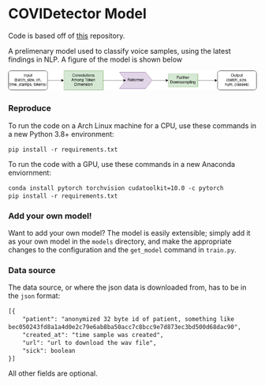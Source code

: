 # COVIDetector Model

Code is based off of [this](https://github.com/epfml/attention-cnn) repository.

A prelimenary model used to classify voice samples, using the latest findings in NLP. A figure of the model is shown below

![Model Architecture](../fig/COVIDetector.png)

### Reproduce
To run the code on a Arch Linux machine for a CPU, use these commands in a new Python 3.8+ environment:

```
pip install -r requirements.txt
```

To run the code with a GPU, use these commands in a new Anaconda enviornment:

```
conda install pytorch torchvision cudatoolkit=10.0 -c pytorch
pip install -r requirements.txt
```

### Add your own model!
Want to add your own model? The model is easily extensible; simply add it as your own model in the `models` directory, and make the appropriate changes to the configuration and the `get_model` command in `train.py`.

### Data source
The data source, or where the json data is downloaded from, has to be in the `json` format:

```
[{
    "patient": "anonymized 32 byte id of patient, something like bec050243fd8a1a4d0e2c79e6ab8ba50acc7c8bcc9e7d873ec3bd500d68dac90",
    "created_at": "time sample was created",
    "url": "url to download the wav file",
    "sick": boolean
}]
```
All other fields are optional.
